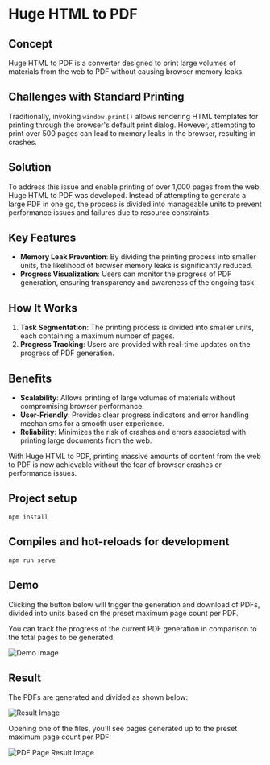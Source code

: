 #  Huge HTML to PDF

## Concept

Huge HTML to PDF is a converter designed to print large volumes of materials from the web to PDF without causing browser memory leaks.

## Challenges with Standard Printing

Traditionally, invoking `window.print()` allows rendering HTML templates for printing through the browser's default print dialog. However, attempting to print over 500 pages can lead to memory leaks in the browser, resulting in crashes.

## Solution

To address this issue and enable printing of over 1,000 pages from the web, Huge HTML to PDF was developed. Instead of attempting to generate a large PDF in one go, the process is divided into manageable units to prevent performance issues and failures due to resource constraints.

## Key Features

- **Memory Leak Prevention**: By dividing the printing process into smaller units, the likelihood of browser memory leaks is significantly reduced.
- **Progress Visualization**: Users can monitor the progress of PDF generation, ensuring transparency and awareness of the ongoing task.

## How It Works

1. **Task Segmentation**: The printing process is divided into smaller units, each containing a maximum number of pages.
2. **Progress Tracking**: Users are provided with real-time updates on the progress of PDF generation.

## Benefits

- **Scalability**: Allows printing of large volumes of materials without compromising browser performance.
- **User-Friendly**: Provides clear progress indicators and error handling mechanisms for a smooth user experience.
- **Reliability**: Minimizes the risk of crashes and errors associated with printing large documents from the web.

With Huge HTML to PDF, printing massive amounts of content from the web to PDF is now achievable without the fear of browser crashes or performance issues.

## Project setup

```
npm install
```

## Compiles and hot-reloads for development

```
npm run serve
```

## Demo

Clicking the button below will trigger the generation and download of PDFs, divided into units based on the preset maximum page count per PDF.

You can track the progress of the current PDF generation in comparison to the total pages to be generated.

![Demo Image](https://github.com/baker-1ee/htmlToPdf/assets/67363545/5ca0e792-0dc4-42bb-9573-56c18064b06b)

## Result

The PDFs are generated and divided as shown below:

![Result Image](https://github.com/baker-1ee/htmlToPdf/assets/67363545/2f389acc-e871-4a12-b335-61283584e755)

Opening one of the files, you'll see pages generated up to the preset maximum page count per PDF:

![PDF Page Result Image](https://github.com/baker-1ee/htmlToPdf/assets/67363545/2f337699-569a-49ac-bb5f-316447bb4241)

